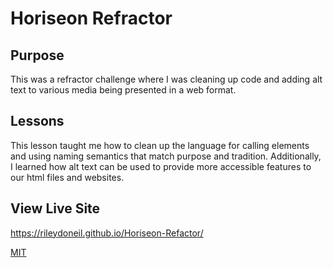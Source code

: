 
# Horiseon Refractor

## Purpose

This was a refractor challenge where I was cleaning up code and adding alt text to various media being presented in a web format.

## Lessons

This lesson taught me how to clean up the language for calling elements and using naming semantics that match purpose and tradition. 
Additionally, I learned how alt text can be used to provide more accessible features to our html files and websites.

## View Live Site

https://rileydoneil.github.io/Horiseon-Refactor/


[MIT](https://choosealicense.com/licenses/mit/)
